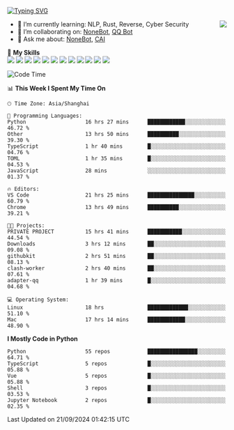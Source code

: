 [![Typing SVG](https://readme-typing-svg.herokuapp.com?size=25&duration=2500&color=8C43EA&vCenter=true&width=200&height=40&lines=Hi+there+%F0%9F%91%8B%F0%9F%8F%BB;I'm+yanyongyu)](https://git.io/typing-svg)

<a href="#">
  <img align="right" src="https://github-readme-stats.vercel.app/api?username=yanyongyu&count_private=true&show_icons=true&bg_color=15,f2f7fd,E0EAFC" />
</a>

- 🌱 I’m currently learning: NLP, Rust, Reverse, Cyber Security
- 👯 I’m collaborating on: [NoneBot](https://github.com/nonebot), [QQ Bot](https://github.com/Mrs4s/go-cqhttp)
- 💬 Ask me about: [NoneBot](https://github.com/nonebot), [CAI](https://github.com/cscs181/CAI)

🌟 **My Skills**  
![](https://img.shields.io/badge/-Python-3e74a2?style=flat-square&logo=Python&logoColor=fff)
![](https://img.shields.io/badge/-TypeScript-3178C6?style=flat-square&logo=TypeScript&logoColor=fff)
![](https://img.shields.io/badge/-Vue-4fc08d?style=flat-square&logo=Vue.js&logoColor=fff)
![](https://img.shields.io/badge/-React-2d98ce?style=flat-square&logo=React&logoColor=fff)
![](https://img.shields.io/badge/-FastAPI-009688?style=flat-square&logo=FastAPI&logoColor=fff)
![](https://img.shields.io/badge/-Linux-000000?style=flat-square&logo=Linux&logoColor=fff)
![](https://img.shields.io/badge/-Docker-2496ED?style=flat-square&logo=Docker&logoColor=fff)
![](https://img.shields.io/badge/-Kubernetes-326CE5?style=flat-square&logo=Kubernetes&logoColor=fff)
![](https://img.shields.io/badge/-GitHub%20Actions-2088FF?style=flat-square&logo=GitHubActions&logoColor=fff)
![](https://img.shields.io/badge/-PostgreSQL-4169E1?style=flat-square&logo=PostgreSQL&logoColor=fff)
![](https://img.shields.io/badge/-Redis-DC382D?style=flat-square&logo=Redis&logoColor=fff)
![](https://img.shields.io/badge/-MongoDB-47A248?style=flat-square&logo=MongoDB&logoColor=fff)

<!--START_SECTION:waka-->
![Code Time](http://img.shields.io/badge/Code%20Time-6%2C683%20hrs%2055%20mins-blue)

📊 **This Week I Spent My Time On** 

```text
🕑︎ Time Zone: Asia/Shanghai

💬 Programming Languages: 
Python                   16 hrs 27 mins      ████████████░░░░░░░░░░░░░   46.72 % 
Other                    13 hrs 50 mins      ██████████░░░░░░░░░░░░░░░   39.30 % 
TypeScript               1 hr 40 mins        █░░░░░░░░░░░░░░░░░░░░░░░░   04.76 % 
TOML                     1 hr 35 mins        █░░░░░░░░░░░░░░░░░░░░░░░░   04.53 % 
JavaScript               28 mins             ░░░░░░░░░░░░░░░░░░░░░░░░░   01.37 % 

🔥 Editors: 
VS Code                  21 hrs 25 mins      ███████████████░░░░░░░░░░   60.79 % 
Chrome                   13 hrs 49 mins      ██████████░░░░░░░░░░░░░░░   39.21 % 

🐱‍💻 Projects: 
PRIVATE PROJECT          15 hrs 41 mins      ███████████░░░░░░░░░░░░░░   44.54 % 
Downloads                3 hrs 12 mins       ██░░░░░░░░░░░░░░░░░░░░░░░   09.08 % 
githubkit                2 hrs 51 mins       ██░░░░░░░░░░░░░░░░░░░░░░░   08.13 % 
clash-worker             2 hrs 40 mins       ██░░░░░░░░░░░░░░░░░░░░░░░   07.61 % 
adapter-qq               1 hr 39 mins        █░░░░░░░░░░░░░░░░░░░░░░░░   04.68 % 

💻 Operating System: 
Linux                    18 hrs              █████████████░░░░░░░░░░░░   51.10 % 
Mac                      17 hrs 14 mins      ████████████░░░░░░░░░░░░░   48.90 % 
```

**I Mostly Code in Python** 

```text
Python                   55 repos            ████████████████░░░░░░░░░   64.71 % 
TypeScript               5 repos             █░░░░░░░░░░░░░░░░░░░░░░░░   05.88 % 
Vue                      5 repos             █░░░░░░░░░░░░░░░░░░░░░░░░   05.88 % 
Shell                    3 repos             █░░░░░░░░░░░░░░░░░░░░░░░░   03.53 % 
Jupyter Notebook         2 repos             █░░░░░░░░░░░░░░░░░░░░░░░░   02.35 % 
```




 Last Updated on 21/09/2024 01:42:15 UTC
<!--END_SECTION:waka-->
